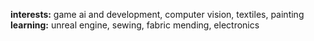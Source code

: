 **interests:** game ai and development, computer vision, textiles, painting <br>
**learning:** unreal engine, sewing, fabric mending, electronics <br>


